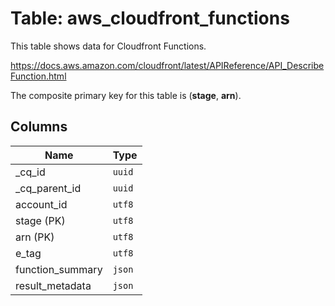 # Table: aws_cloudfront_functions

This table shows data for Cloudfront Functions.

https://docs.aws.amazon.com/cloudfront/latest/APIReference/API_DescribeFunction.html

The composite primary key for this table is (**stage**, **arn**).

## Columns

| Name          | Type          |
| ------------- | ------------- |
|_cq_id|`uuid`|
|_cq_parent_id|`uuid`|
|account_id|`utf8`|
|stage (PK)|`utf8`|
|arn (PK)|`utf8`|
|e_tag|`utf8`|
|function_summary|`json`|
|result_metadata|`json`|